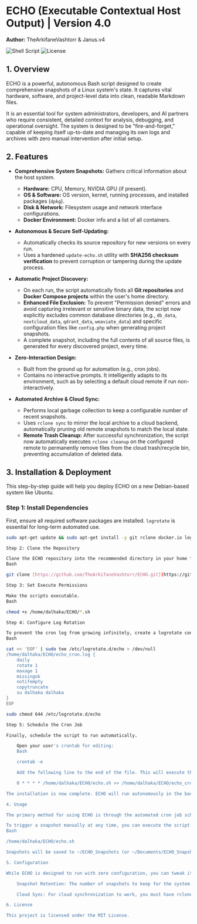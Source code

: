 # ECHO (Executable Contextual Host Output) | Version 4.0

**Author:** TheArkifaneVashtorr & Janus.v4

![Shell Script](https://img.shields.io/badge/Language-Shell_Script-blue?style=for-the-badge&logo=gnu-bash)
![License](https://img.shields.io/badge/License-MIT-green?style=for-the-badge)

## 1. Overview

ECHO is a powerful, autonomous Bash script designed to create comprehensive snapshots of a Linux system's state. It captures vital hardware, software, and project-level data into clean, readable Markdown files.

It is an essential tool for system administrators, developers, and AI partners who require consistent, detailed context for analysis, debugging, and operational oversight. The system is designed to be "fire-and-forget," capable of keeping itself up-to-date and managing its own logs and archives with zero manual intervention after initial setup.

## 2. Features

* **Comprehensive System Snapshots:** Gathers critical information about the host system.
    * **Hardware:** CPU, Memory, NVIDIA GPU (if present).
    * **OS & Software:** OS version, kernel, running processes, and installed packages (`dpkg`).
    * **Disk & Network:** Filesystem usage and network interface configurations.
    * **Docker Environment:** Docker info and a list of all containers.

* **Autonomous & Secure Self-Updating:**
    * Automatically checks its source repository for new versions on every run.
    * Uses a hardened `update-echo.sh` utility with **SHA256 checksum verification** to prevent corruption or tampering during the update process.

* **Automatic Project Discovery:**
    * On each run, the script automatically finds all **Git repositories** and **Docker Compose projects** within the user's home directory.
    * **Enhanced File Exclusion:** To prevent "Permission denied" errors and avoid capturing irrelevant or sensitive binary data, the script now explicitly excludes common database directories (e.g., `db_data`, `nextcloud_data`, `qdrant_data`, `weaviate_data`) and specific configuration files like `config.php` when generating project snapshots.
    * A complete snapshot, including the full contents of all source files, is generated for every discovered project, every time.

* **Zero-Interaction Design:**
    * Built from the ground up for automation (e.g., cron jobs).
    * Contains no interactive prompts. It intelligently adapts to its environment, such as by selecting a default cloud remote if run non-interactively.

* **Automated Archive & Cloud Sync:**
    * Performs local garbage collection to keep a configurable number of recent snapshots.
    * Uses `rclone sync` to mirror the local archive to a cloud backend, automatically pruning old remote snapshots to match the local state.
    * **Remote Trash Cleanup:** After successful synchronization, the script now automatically executes `rclone cleanup` on the configured remote to permanently remove files from the cloud trash/recycle bin, preventing accumulation of deleted data.

## 3. Installation & Deployment

This step-by-step guide will help you deploy ECHO on a new Debian-based system like Ubuntu.

### Step 1: Install Dependencies

First, ensure all required software packages are installed. `logrotate` is essential for long-term automated use.

```bash
sudo apt-get update && sudo apt-get install -y git rclone docker.io logrotate

Step 2: Clone the Repository

Clone the ECHO repository into the recommended directory in your home folder.
Bash

git clone [https://github.com/TheArkifaneVashtorr/ECHO.git](https://github.com/TheArkifaneVashtorr/ECHO.git) /home/dalhaka/ECHO

Step 3: Set Execute Permissions

Make the scripts executable.
Bash

chmod +x /home/dalhaka/ECHO/*.sh

Step 4: Configure Log Rotation

To prevent the cron log from growing infinitely, create a logrotate configuration file. This command will create the required file with the correct permissions.
Bash

cat << 'EOF' | sudo tee /etc/logrotate.d/echo > /dev/null
/home/dalhaka/ECHO/echo_cron.log {
    daily
    rotate 1
    maxage 1
    missingok
    notifempty
    copytruncate
    su dalhaka dalhaka
}
EOF

sudo chmod 644 /etc/logrotate.d/echo

Step 5: Schedule the Cron Job

Finally, schedule the script to run automatically.

    Open your user's crontab for editing:
    Bash

    crontab -e

    Add the following line to the end of the file. This will execute the script every hour at the top of the hour.

    0 * * * * /home/dalhaka/ECHO/echo.sh >> /home/dalhaka/ECHO/echo_cron.log 2>&1

The installation is now complete. ECHO will run autonomously in the background.

4. Usage

The primary method for using ECHO is through the automated cron job scheduled during installation. The script will run hourly without any user interaction.

To trigger a snapshot manually at any time, you can execute the script directly:
Bash

/home/dalhaka/ECHO/echo.sh

Snapshots will be saved to ~/ECHO_Snapshots (or ~/Documents/ECHO_Snapshots on a desktop system).

5. Configuration

While ECHO is designed to run with zero configuration, you can tweak its behavior by editing the echo.sh script.

    Snapshot Retention: The number of snapshots to keep for the system and for each project is controlled by the SNAPSHOT_RETENTION_COUNT variable at the top of the script.

    Cloud Sync: For cloud synchronization to work, you must have rclone installed and configured with at least one remote (rclone config).

6. License

This project is licensed under the MIT License.
